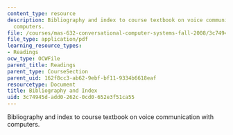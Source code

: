 ```yaml
---
content_type: resource
description: Bibliography and index to course textbook on voice communication with
  computers.
file: /courses/mas-632-conversational-computer-systems-fall-2008/3c74945dadd0262c0cd0652e3f51ca55_shmandt_txt_indx.pdf
file_type: application/pdf
learning_resource_types:
- Readings
ocw_type: OCWFile
parent_title: Readings
parent_type: CourseSection
parent_uid: 162f8cc3-ab62-9ebf-bf11-9334b6618eaf
resourcetype: Document
title: Bibliography and Index
uid: 3c74945d-add0-262c-0cd0-652e3f51ca55
---
```

Bibliography and index to course textbook on voice communication with computers.

